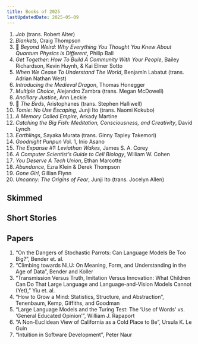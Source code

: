 ```yaml
---
title: Books of 2025
lastUpdatedDate: 2025-05-09
---
```


1. *Job* (trans. Robert Alter)
2. *Blankets*, Craig Thompson
3. 🔁 *Beyond Weird: Why Everything You Thought You Knew About Quantum Physics is Different*, Philip Ball
4. *Get Together: How To Build A Community With Your People*, Bailey Richardson, Kevin Huynh, & Kai Elmer Sotto
5. *When We Cease To Understand The World*, Benjamín Labatut (trans. Adrian Nathan West)
6. *Introducing the Medieval Dragon*, Thomas Honegger
7. *Multiple Choice*, Alejandro Zambra (trans. Megan McDowell)
8. *Ancillary Justice*, Ann Leckie
9. 🔁 *The Birds*, Aristophanes (trans. Stephen Halliwell)
10. *Tomie: No Use Escaping*, Junji Ito (trans. Naomi Kokubo)
11. *A Memory Called Empire*, Arkady Martine
12. *‌Catching the Big Fish: Meditation, Consciousness, and Creativity*, David Lynch
13. *Earthlings*, Sayaka Murata (trans. Ginny Tapley Takemori)
14. *Goodnight Punpun* Vol. 1, Inio Asano
15. *The Expanse #1: Leviathan Wakes*, James S. A. Corey
16. *A Computer Scientist’s Guide to Cell Biology*, William W. Cohen
17. *You Deserve A Tech Union*, Ethan Marcotte
18. *Abundance*, Ezra Klein & Derek Thompson
19. *Gone Girl*, Gillian Flynn
20. *Uncanny: The Origins of Fear*, Junji Ito (trans. Jocelyn Allen)

## Skimmed

## Short Stories

## Papers

1. “On the Dangers of Stochastic Parrots: Can Language Models Be Too Big?”, Bender et. al.
2. “Climbing towards NLU: On Meaning, Form, and Understanding in the Age of Data”, Bender and Koller
3. “Transmission Versus Truth, Imitation Versus Innovation: What Children Can Do That Large Language and Language-and-Vision Models Cannot (Yet),” Yiu et. al.
4. “How to Grow a Mind: Statistics, Structure, and Abstraction”, Tenenbaum, Kemp, Giffiths, and Goodman
5. “Large Language Models and the Turing Test: The ‘Use of Words’ vs. ‘General Educated Opinion’”, William J. Rapaport
6. “A Non-Euclidean View of California as a Cold Place to Be”, Ursula K. Le Guin
7. “Intuition in Software Development”, Peter Naur